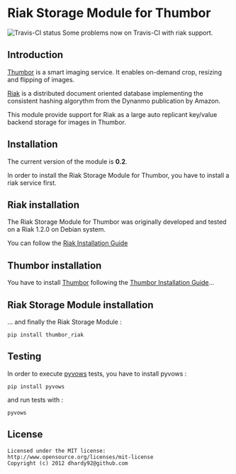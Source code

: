 Riak Storage Module for Thumbor
===================================

![Travis-CI status](https://secure.travis-ci.org/dhardy92/thumbor_riak.png?branch=master)
Some problems now on Travis-CI with riak support.

Introduction
------------

[Thumbor](https://github.com/globocom/thumbor/wiki) is a smart imaging service. It enables on-demand crop, resizing and flipping of images.

  
[Riak](http://wiki.basho.com/) is a distributed document oriented database implementing the consistent hashing algorythm from the Dynanmo publication by Amazon.
  

This module provide support for Riak as a large auto replicant key/value backend storage for images in Thumbor.


Installation
------------

The current version of the module is **0.2**.

In order to install the Riak Storage Module for Thumbor, you have to install a riak service first.

## Riak installation

The Riak Storage Module for Thumbor was originally developed and tested on a Riak 1.2.0 on Debian system. 

You can follow the [Riak Installation Guide](http://docs.basho.com/riak/latest/tutorials/fast-track/Building-a-Development-Environment/) 


## Thumbor installation

You have to install [Thumbor](https://github.com/globocom/thumbor) following the [Thumbor Installation Guide](https://github.com/globocom/thumbor/wiki/Installing)...


## Riak Storage Module installation

... and finally the Riak Storage Module :

	pip install thumbor_riak


Testing
-------

In order to execute [pyvows](http://heynemann.github.com/pyvows/) tests, you have to install pyvows :

	pip install pyvows 

and run tests with :

	pyvows
	

License
-------

	Licensed under the MIT license:
	http://www.opensource.org/licenses/mit-license
	Copyright (c) 2012 dhardy92@github.com
